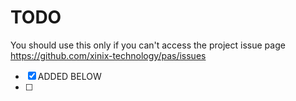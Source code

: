 TODO
====

You should use this only if you can't access the project issue page https://github.com/xinix-technology/pas/issues

- [x] ADDED BELOW
- [ ] 